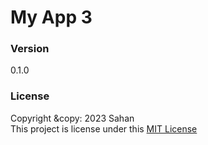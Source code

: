 # My App 3


### Version
0.1.0

### License
Copyright &copy: 2023 Sahan <br>
This project is license under this [MIT License](License.txt)